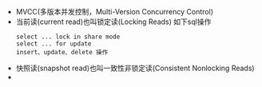 - MVCC(多版本并发控制，Multi-Version Concurrency Control)
- 当前读(current read)也叫锁定读(Locking Reads)
  如下sql操作
  ```
  select ... lock in share mode
  select ... for update
  insert、update、delete 操作
  ```
- 快照读(snapshot read)也叫一致性非锁定读(Consistent Nonlocking Reads)
-